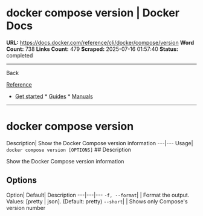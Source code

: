 # docker compose version | Docker Docs

**URL:** https://docs.docker.com/reference/cli/docker/compose/version
**Word Count:** 738
**Links Count:** 479
**Scraped:** 2025-07-16 01:57:40
**Status:** completed

---

Back

[Reference](https://docs.docker.com/reference/)

  * [Get started](https://docs.docker.com/get-started/)   * [Guides](https://docs.docker.com/guides/)   * [Manuals](https://docs.docker.com/manuals/)

* * *

# docker compose version

Description| Show the Docker Compose version information   ---|---   Usage| `docker compose version [OPTIONS]`      ## Description

Show the Docker Compose version information

## Options

Option| Default| Description   ---|---|---   `-f, --format`| | Format the output. Values: \[pretty | json\]. \(Default: pretty\)   `--short`| | Shows only Compose's version number
